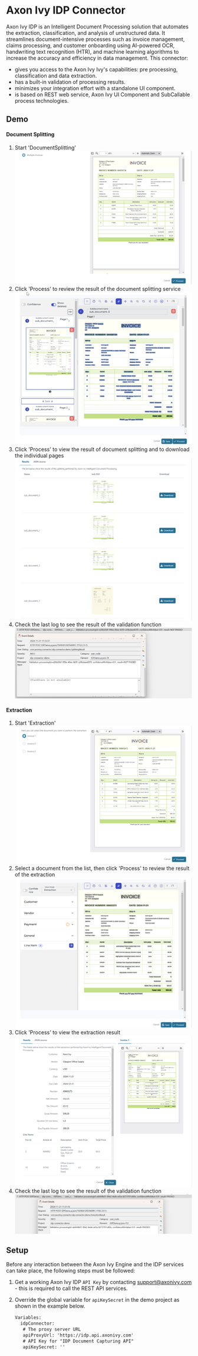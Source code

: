<!--
Dear developer!   

When you create your very valuable documentation, please be aware that this Readme.md is not only published on github. This documentation is also processed automatically and published on our website. For this to work, the two headings "Demo" and "Setup" must not be changed
-->

# Axon Ivy IDP Connector

Axon Ivy IDP is an Intelligent Document Processing solution that automates the extraction, classification, and analysis of unstructured data. It streamlines document-intensive processes such as invoice management, claims processing, and customer onboarding using AI-powered OCR, handwriting text recognition (HTR), and machine learning algorithms to increase the accuracy and efficiency in data management. This connector:

* gives you access to the Axon Ivy Ivy's capabilities: pre processing, classification and data extraction.
* has a built-in validation of processing results.
* minimizes your integration effort with a standalone UI component.
* is based on REST web service, Axon Ivy UI Component and SubCallable process technologies.

## Demo

#### Document Splitting

1. Start 'DocumentSplitting'
   ![splitting-start](images/splitting-document-1.png)
2. Click 'Process' to review the result of the document splitting service
   ![splitting-review](images/splitting-document-2.png)
3. Click 'Process' to view the result of document splitting and to download the individual pages
   ![splitting-result](images/splitting-document-3.png)
4. Check the last log to see the result of the validation function
   ![validation-splitting](images/splitting-document-4.png)

#### Extraction

1. Start 'Extraction'
   ![extraction-start](images/extraction1.png)
2. Select a document from the list, then click 'Process' to review the result of the extraction
   ![extraction-review](images/extraction2.png)
3. Click 'Process' to view the extraction result
   ![extraction-result](images/extraction3.png)
4. Check the last log to see the result of the validation function
   ![validation-extraction](images/extraction4.png)

## Setup

Before any interaction between the Axon Ivy Engine and the IDP services can take place, the following steps must be followed:

1. Get a working Axon Ivy IDP `API Key` by contacting support@axonivy.com - this is required to call the REST API services.
2. Override the global variable for `apiKeySecret` in the demo project as shown in the example below.
   
   ```
   Variables:
     idpConnector:
      # The proxy server URL
      apiProxyUrl: 'https://idp.api.axonivy.com'
      # API Key for "IDP Document Capturing API"
      apiKeySecret: ''
   ```

